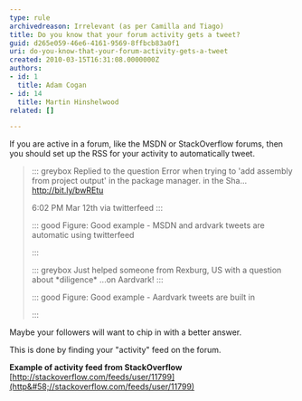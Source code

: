 ```yaml
---
type: rule
archivedreason: Irrelevant (as per Camilla and Tiago)
title: Do you know that your forum activity gets a tweet?
guid: d265e059-46e6-4161-9569-8ffbcb83a0f1
uri: do-you-know-that-your-forum-activity-gets-a-tweet
created: 2010-03-15T16:31:08.0000000Z
authors:
- id: 1
  title: Adam Cogan
- id: 14
  title: Martin Hinshelwood
related: []

---
```


If you are active in a forum, like the MSDN or StackOverflow forums, then you should set up the RSS for your activity to automatically tweet.


> ::: greybox
> Replied to the question Error when trying to 'add assembly from project output' in the package manager. in the Sha... http://bit.ly/bwREtu <br>      
> 
> 6:02 PM Mar 12th via twitterfeed
> :::
> 
> 
> 
> ::: good
> Figure: Good example - MSDN and ardvark tweets are automatic using twitterfeed
> 
> :::
> 
> 
> 
> ::: greybox
> Just helped someone from Rexburg, US with a question about \*diligence\* ...on Aardvark!
> :::
> 
> 
> 
> ::: good
> Figure: Good example - Aardvark tweets are built in
> 
> :::


<!--endintro-->

Maybe your followers will want to chip in with a better answer.

This is done by finding your "activity" feed on the forum.

**Example of activity feed from StackOverflow** 
[http://stackoverflow.com/feeds/user/11799](http&#58;//stackoverflow.com/feeds/user/11799)
